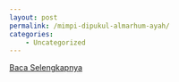 ```yaml
---
layout: post
permalink: /mimpi-dipukul-almarhum-ayah/
categories:
    - Uncategorized
---
```


[Baca Selengkapnya](/09)